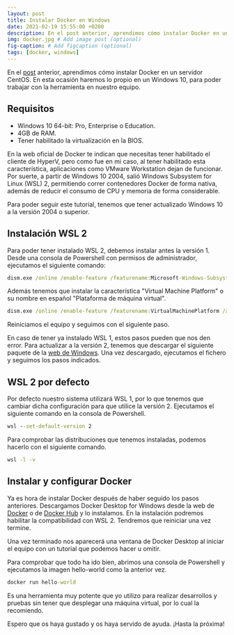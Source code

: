 ```yaml
---
layout: post
title: Instalar Docker en Windows
date: 2021-02-19 15:55:00 +0200
description: En el post anterior, aprendimos cómo instalar Docker en un servidor CentOS. En esta ocasión haremos lo propio en un Windows 10, para poder trabajar con la herramienta en nuestro equipo. # Add post description (optional)
img: docker.jpg # Add image post (optional)
fig-caption: # Add figcaption (optional)
tags: [docker, windows]
---
```


En el [post][linuxdocker] anterior, aprendimos cómo instalar Docker en un servidor CentOS. En esta ocasión haremos lo propio en un Windows 10, para poder trabajar con la herramienta en nuestro equipo.

## Requisitos

* Windows 10 64-bit: Pro, Enterprise o Education.
* 4GB de RAM.
* Tener habilitado la virtualización en la BIOS.

En la web oficial de Docker te indican que necesitas tener habilitado el cliente de HyperV, pero como fue en mi caso, al tener habilitado esta característica, aplicaciones como VMware Workstation dejan de funcionar. Por suerte, a partir de Windows 10 2004, salió Windows Subsystem for Linux (WSL) 2, permitiendo correr contenedores Docker de forma nativa, además de reducir el consumo de CPU y memoria de forma considerable.

Para poder seguir este tutorial, tenemos que tener actualizado Windows 10 a la versión 2004 o superior.

## Instalación WSL 2

Para poder tener instalado WSL 2, debemos instalar antes la versión 1. Desde una consola de Powershell con permisos de administrador, ejecutamos el siguiente comando:

```cmd
dism.exe /online /enable-feature /featurename:Microsoft-Windows-Subsystem-Linux /all /norestart
```

Además tenemos que instalar la característica "Virtual Machine Platform" o su nombre en español "Plataforma de máquina virtual".

```cmd
dism.exe /online /enable-feature /featurename:VirtualMachinePlatform /all /norestart
```

Reiniciamos el equipo y seguimos con el siguiente paso.

En caso de tener ya instalado WSL 1, estos pasos pueden que nos den error. Para actualizar a la versión 2, tenemos que descargar el siguiente paquete de la [web de Windows][wsl2]. Una vez descargado, ejecutamos el fichero y seguimos los pasos indicados.

## WSL 2 por defecto

Por defecto nuestro sistema utilizará WSL 1, por lo que tenemos que cambiar dicha configuración para que utilice la versión 2. Ejecutamos el siguiente comando en la consola de Powershell.

```cmd
wsl --set-default-version 2
```

Para comprobar las distribuciones que tenemos instaladas, podemos hacerlo con el siguiente comando.

```cmd
wsl -l -v
```

## Instalar y configurar Docker

Ya es hora de instalar Docker después de haber seguido los pasos anteriores. Descargamos Docker Desktop for Windows desde la web de [Docker][dockerweb] o de [Docker Hub][dockerhub] y lo instalamos. En la instalación podremos habilitar la compatibilidad con WSL 2. Tendremos que reiniciar una vez termine.

Una vez terminado nos aparecerá una ventana de Docker Desktop al iniciar el equipo con un tutorial que podemos hacer u omitir.

Para comprobar que todo ha ido bien, abrimos una consola de Powershell y ejecutamos la imagen hello-world como la anterior vez.

```cmd
docker run hello-world
```

Es una herramienta muy potente que yo utilizo para realizar desarrollos y pruebas sin tener que desplegar una máquina virtual, por lo cual la recomiendo.

Espero que os haya gustado y os haya servido de ayuda. ¡Hasta la próxima!

[linuxdocker]: https://www.samurantech.com/instalar-docker-linux/
[wsl2]: https://docs.microsoft.com/es-es/windows/wsl/install-win10#step-4---download-the-linux-kernel-update-package
[dockerweb]: https://www.docker.com/products/docker-desktop
[dockerhub]: https://hub.docker.com/editions/community/docker-ce-desktop-windows